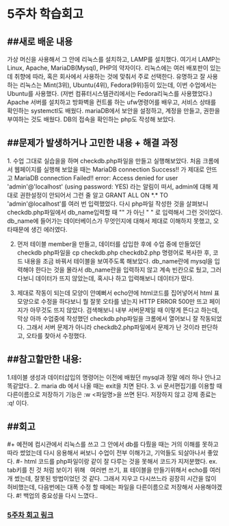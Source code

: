 <h1>5주차 학습회고</h1>
<h2>##새로 배운 내용</h2>
    가상 머신을 사용해서 그 안에 리눅스를 설치하고, LAMP를 설치했다. 여기서 LAMP는 Linux, Apache, MariaDB(Mysql), PHP의 약자이다.
    리눅스에는 여러 배포판이 있는데 취향에 따라, 혹은 회사에서 사용하는 것에 맞춰서 주로 선택한다.
     유명하고 잘 사용하는 리눅스는 Mint(3위), Ubuntu(4위), Fedora(9위)등이 있는데, 이번 수업에서는 Ubuntu를 사용했다. (저번 컴퓨터시스템관리에서는 Fedora리눅스를 사용했었다.)
     Apache 서버를 설치하고 방화벽을 컨트롤 하는 ufw명령어를 배우고, 서비스 상태를 확인하는 systemctl도 배웠다.
     mariaDB에서 보안을 설정하고, 계정을 만들고, 권한을 부여하는 것도 배웠다.
     DB의 접속을 확인하는 php도 작성해 보았다.
     
<h2>##문제가 발생하거나 고민한 내용 + 해결 과정</h2>
  1. 수업 그대로 실습을을 하며 checkdb.php파일을 만들고 실행해보았다. 처음 크롬에서 웹페이지를 실행해 보았을 때는 MariaDB connection Success!! 가 제대로 안뜨고 
  MariaDB connection Failed!!
  error: Access denied for user 'admin'@'localhost' (using password: YES) 
  라는 알림이 떠서, admin에 대해 제대로 권한설정이 안되어서 그런 줄 알고
  GRANT ALL ON *.* TO 'admin'@localhost'를 여러 번 입력했었다. 다시 php파일 작성한 것을 살펴보니 checkdb.php파일에서 db_name입력할 때 "" 가 아닌 " " 로 입력해서 그런 것이었다.
  db_name에 들어가는 데이터베이스가 무엇인지에 대해서 제대로 이해하지 못했고, 오타때문에 생긴 에러였다.

  2. 먼저 테이블 member을 만들고, 데이터를 삽입한 후에 수업 중에 만들었던 checkdb php파일을 cp checkdb.php checkdb2.php 명령어로 복사한 후,
  코드 내용을 조금 바꿔서 테이블을 보여주도록 해보았다.
  db_name란에 mysql을 입력해야 한다는 것을 몰라서 db_name란을 입력하지 않고 계속 빈칸으로 뒀고, 그러다보니 데이터가 뜨지 않았는데, 혹시나 하고 입력해보니 데이터가 떴다.

  3. 제대로 작동이 되는데 모양이 안예뻐서  echo안에 html코드를 집어넣어서 html 표 모양으로 수정을 하다보니 뭘 잘못 오타를 냈는지
   HTTP ERROR 500만 뜨고 페이지가 아무것도 뜨지 않았다. 검색해보니 내부 서버문제일 때 이렇게 뜬다고 하는데,
  막상 아까 수업중에 작성했던 checkdb.php파일을 크롬에서 열어보니 잘 작동되었다. 그래서 서버 문제가 아니라 checkdb2.php파일에서 문제가 난 것이라 판단하고, 오타를 찾아서 수정했다.

<h2>##참고할만한 내용:</h2>
  1.테이블 생성과 데이터삽입의 명령어는 이전에 배웠던 mysql과 정말 에러 하나 안나고 똑같았다..
  2. maria db 에서 나올 때는 exit을 치면 된다. 
  3. vi 문서편집기를 이용할 때 다른이름으로 저장하기 기능은 :w <파일명>을 쓰면 된다. 저장하지 않고 강제 종료는 :q! 이다.

<h2>##회고</h2>
#+ 예전에 컴시관에서 리눅스를 쓰고 그 안에서 db를 다뤘을 때는 거의 이해를 못하고 따라 썼었는데 다시 응용해서 써보니 수업이 전부 이해가고, 기억들도 되살아나서 좋았다.
#- html 코드를 php파일이랑 같이 잘 다루는 것을 못해서 코드가 지저분했다. ex. tab키를 친 것 처럼 보이기 위해 &nbsp; 여러번 쓰기, 표 테이블을 만들기위해서 echo를 여러개 썼는데,
  잘못된 방법이었던 것 같다. 그래서 지우고 다시쓰느라 굉장히 시간을 많이 허비했는데, 다음번에는 대폭 수정 할 때에는 파일을 다른이름으로 저장해서 사용해야겠다.
#! 백업의 중요성을 다시 느꼈다..

<h3><a href = "https://youtu.be/a4AJgyF99s4">5주차 회고 링크</a></h3>
